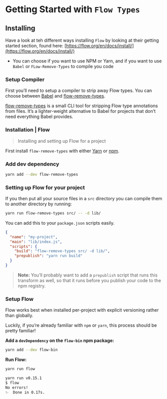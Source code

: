 # Getting Started with `Flow Types`

## Installing

Have a look at teh different ways installing `Flow` by looking at their getting started section, found here: [https://flow.org/en/docs/install/](https://flow.org/en/docs/install/)

- You can choose if you want to use NPM or Yarn, and if you want to use `Babel` or `FLow-Remove-Types` to compile you code

### Setup Compiler

First you’ll need to setup a compiler to strip away Flow types. You can choose between [Babel](http://babeljs.io/) and [flow-remove-types](https://github.com/facebook/flow/tree/master/packages/flow-remove-types).

[flow-remove-types](https://github.com/facebook/flow/tree/master/packages/flow-remove-types) is a small CLI tool for stripping Flow type annotations from files. It’s a lighter-weight alternative to Babel for projects that don’t need everything Babel provides.


### Installation | Flow

> Installing and setting up Flow for a project

First install `flow-remove-types` with either [Yarn](https://yarnpkg.com/) or [npm](https://www.npmjs.com/).


### Add dev dependency

```sh
yarn add --dev flow-remove-types
```

### Setting up Flow for your project

If you then put all your source files in a `src` directory you can compile them to another directory by running:

```sh
yarn run flow-remove-types src/ -- -d lib/
```

You can add this to your `package.json` scripts easily.

```json
{
  "name": "my-project",
  "main": "lib/index.js",
  "scripts": {
    "build": "flow-remove-types src/ -d lib/",
    "prepublish": "yarn run build"
  }
}
```

> **Note:** You’ll probably want to add a `prepublish` script that runs this transform as well, so that it runs before you publish your code to the npm registry.

### Setup Flow

Flow works best when installed per-project with explicit versioning rather than globally.

Luckily, if you’re already familiar with `npm` or `yarn`, this process should be pretty familiar!

**Add a `devDependency` on the `flow-bin` npm package:**

```sh
yarn add --dev flow-bin
```

**Run Flow:**

```sh
yarn run flow
```

```sh
yarn run v0.15.1
$ flow
No errors!
✨  Done in 0.17s.
```
